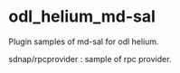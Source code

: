 # odl_helium_md-sal
Plugin samples of md-sal for odl helium.

sdnap/rpcprovider : sample of rpc provider.

